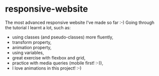 # responsive-website
The most advanced responsive website I've made so far :-)
Going through the tutorial I learnt a lot, such as:
- using classes (and pseudo-classes) more fluently,
- transform property,
- animation property,
- using variables,
- great exercise with flexbox and grid,
- practice with media queries (mobile first! :-)),
- I love animations in this project! :-)
